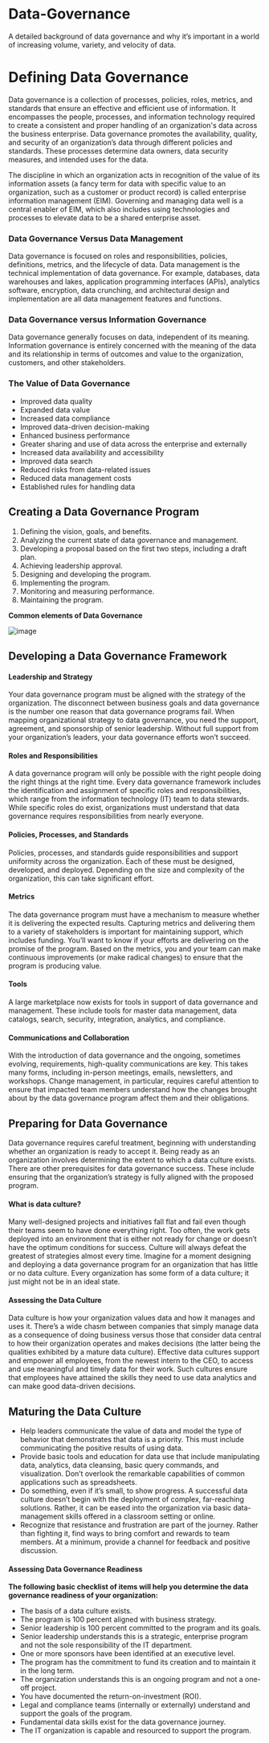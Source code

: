 # Data-Governance
A detailed background of data governance and why it’s important in a world of increasing volume, variety, and velocity of data.


# Defining Data Governance
Data governance is a collection of processes, policies, roles, metrics, and standards that ensure an effective and efficient use of information. It encompasses the people, processes, and information technology required to create a consistent and proper handling of an organization's data across the business enterprise. Data governance promotes the availability, quality, and security of an organization’s data through different policies and standards. These processes determine data owners, data security measures, and intended uses for the data.

The discipline in which an organization acts in recognition of the value of its information assets (a fancy term for data with specific value to an organization, such as a customer or product record) is called enterprise information management (EIM). Governing and managing data well is a central enabler of EIM, which also includes using technologies and processes to elevate data to be a shared enterprise asset.

### Data Governance Versus Data Management
Data governance is focused on roles and responsibilities, policies, definitions, metrics, and the lifecycle of data. Data management is the technical implementation of data governance. For example, databases, data warehouses and lakes, application programming interfaces (APIs), analytics software, encryption, data crunching, and architectural design and implementation are all data management features and functions.

### Data Governance versus Information Governance
Data governance generally focuses on data, independent of its meaning.
Information governance is entirely concerned with the meaning of the data and its relationship in terms of outcomes and value to the organization, customers, and other stakeholders.

### The Value of Data Governance
- Improved data quality
- Expanded data value
- Increased data compliance
- Improved data-driven decision-making
- Enhanced business performance
- Greater sharing and use of data across the enterprise and externally
- Increased data availability and accessibility
- Improved data search
- Reduced risks from data-related issues
- Reduced data management costs
- Established rules for handling data

## Creating a Data Governance Program
1. Defining the vision, goals, and benefits.
2. Analyzing the current state of data governance and management.
3. Developing a proposal based on the first two steps, including a draft plan.
4. Achieving leadership approval.
5. Designing and developing the program.
6. Implementing the program.
7. Monitoring and measuring performance.
8. Maintaining the program.

**Common elements of Data Governance**


![image](https://github.com/Nomadiclorr/Data-Governance/assets/138734847/e0cfe64c-6050-4e0d-a7bd-27f1599a7574)

## Developing a Data Governance Framework

#### Leadership and Strategy
Your data governance program must be aligned with the strategy of the organization.
The disconnect between business goals and data governance is the number one reason that data governance programs fail. When mapping organizational strategy to data governance, you need the support, agreement, and sponsorship of senior leadership. Without full support from your organization’s leaders, your data governance efforts won’t succeed.

#### Roles and Responsibilities
A data governance program will only be possible with the right people doing the right things at the right time. Every data governance framework includes the identification and assignment of specific roles and responsibilities, which range from the information technology (IT) team to data stewards.
While specific roles do exist, organizations must understand that data governance requires responsibilities from nearly everyone.

#### Policies, Processes, and Standards
Policies, processes, and standards guide responsibilities and support uniformity across the organization. Each of these must be designed, developed, and deployed. Depending on the size and complexity of the organization, this can take significant effort.

#### Metrics
The data governance program must have a mechanism to measure whether it is delivering the expected results. Capturing metrics and delivering them to a variety of stakeholders is important for maintaining support, which includes funding. You’ll want to know if your efforts are delivering on the promise of the program. Based on the metrics, you and your team can make continuous improvements (or make radical changes) to ensure that the program is producing value.

#### Tools
A large marketplace now exists for tools in support of data governance and management. These include tools for master data management, data catalogs, search, security, integration, analytics, and compliance. 

#### Communications and Collaboration
With the introduction of data governance and the ongoing, sometimes evolving, requirements, high-quality communications are key. This takes many forms, including in-person meetings, emails, newsletters, and workshops. Change management, in particular, requires careful attention to ensure that impacted team members understand how the changes brought about by the data governance program affect them and their obligations.


## Preparing for Data Governance
Data governance requires careful treatment, beginning with understanding whether an organization is ready to accept it. Being ready as an organization involves determining the extent to which a data culture exists.
There are other prerequisites for data governance success. These include ensuring that the organization’s strategy is fully aligned with the proposed program.

#### What is data culture?
Many well-designed projects and initiatives fall flat and fail even though their teams seem to have done everything right. Too often, the work gets deployed into an environment that is either not ready for change or doesn’t have the optimum conditions for success. Culture will always defeat the greatest of strategies almost every time. Imagine for a moment designing and deploying a data governance program for an organization that has little or no data culture. Every organization has some form of a data culture; it just might not be in an ideal state.

#### Assessing the Data Culture
Data culture is how your organization values data and how it manages and uses it. There’s a wide chasm between companies that simply manage data as a consequence of doing business versus those that consider data central to how their organization operates and makes decisions (the latter being the qualities exhibited by a mature data culture). Effective data cultures support and empower all employees, from the newest intern to the CEO, to access and use meaningful and timely data for their work. Such cultures ensure that employees have attained the skills they need to use data analytics and can make good data-driven decisions.

## Maturing the Data Culture
- Help leaders communicate the value of data and model the type of behavior that demonstrates that data is a priority. This must include communicating the positive results of using data.
- Provide basic tools and education for data use that include manipulating data, analytics, data cleansing, basic query commands, and visualization. Don’t overlook the remarkable capabilities of common applications such as spreadsheets.
- Do something, even if it’s small, to show progress. A successful data culture doesn’t begin with the deployment of complex, far-reaching solutions. Rather, it can be eased into the organization via basic data-management skills offered in a classroom setting or online.
- Recognize that resistance and frustration are part of the journey. Rather than fighting it, find ways to bring comfort and rewards to team members. At a minimum, provide a channel for feedback and positive discussion.

#### Assessing Data Governance Readiness

**The following basic checklist of items will help you determine the data governance readiness of your organization:**

- The basis of a data culture exists.
- The program is 100 percent aligned with business strategy.
- Senior leadership is 100 percent committed to the program and its goals.
- Senior leadership understands this is a strategic, enterprise program and not the sole responsibility of the IT department.
- One or more sponsors have been identified at an executive level.
- The program has the commitment to fund its creation and to maintain it in the long term.
- The organization understands this is an ongoing program and not a one-off project.
- You have documented the return-on-investment (ROI).
- Legal and compliance teams (internally or externally) understand and support the goals of the program.
- Fundamental data skills exist for the data governance journey.
- The IT organization is capable and resourced to support the program.












